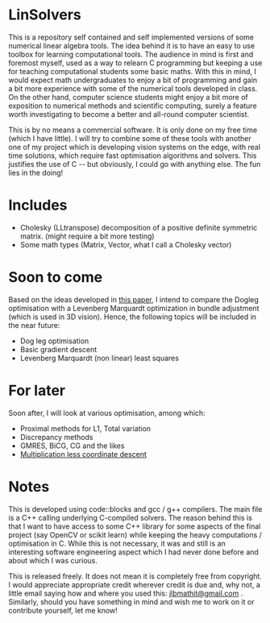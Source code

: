 LinSolvers
==========

This is a repository self contained and self implemented versions of some numerical linear algebra tools.
The idea behind it is to have an easy to use toolbox for learning computational tools. 
The audience in mind is first and foremost myself, used as a way to relearn C programming but keeping a use for teaching computational students some basic maths. 
With this in mind, I would expect math undergraduates to enjoy a bit of programming and gain a bit more experience with some of the numerical tools developed in class. 
On the other hand, computer science students might enjoy a bit more of exposition to numerical methods and scientific computing, surely a feature worth investigating to become a better and all-round computer scientist. 

This is by no means a commercial software. It is only done on my free time (which I have little). 
I will try to combine some of these tools with another one of my project which is developing vision systems on the edge, with real time solutions, which require fast optimisation algorithms and solvers. 
This justifies the use of C -- but obviously, I could go with anything else. The fun lies in the doing!


Includes
========

* Cholesky (LLtranspose) decomposition of a positive definite symmetric matrix.  (might require a bit more testing)
* Some math types (Matrix, Vector, what I call a Cholesky vector)

Soon to come
============

Based on the ideas developed in [this paper](https://publications.ics.forth.gr/_publications/0201-P0401-lourakis-levenberg.pdf), I intend to compare the Dogleg optimisation with a Levenberg Marquardt optimization in bundle adjustment (which is used in 3D vision).
Hence, the following topics will be included in the near future: 
* Dog leg optimisation 
* Basic gradient descent
* Levenberg Marquardt (non linear) least squares

For later 
=========

Soon after, I will look at various optimisation, among which: 
* Proximal methods for L1, Total variation
* Discrepancy methods
* GMRES, BiCG, CG and the likes
* [Multiplication less coordinate descent](https://sampta2019.sciencesconf.org/273591/document)

Notes
=====

This is developed using code::blocks and gcc / g++ compilers. 
The main file is a C++ calling underlying C-compiled solvers. 
The reason behind this is that I want to have access to some C++ library for some aspects of the final project (say OpenCV or scikit learn) while keeping the heavy computations / optimisation in C. 
While this is not necessary, it was and still is an interesting software engineering aspect which I had never done before and about which I was curious. 

This is released freely. It does not mean it is completely free from copyright. 
I would appreciate appropriate credit wherever credit is due and, why not, a little email saying how and where you used this: jlbmathit@gmail.com .
Similarly, should you have something in mind and wish me to work on it or contribute yourself, let me know!
